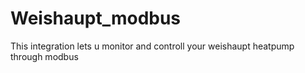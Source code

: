 # Weishaupt_modbus

This integration lets u monitor and controll your weishaupt heatpump through modbus
